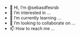 - 👋 Hi, I’m @sebasdfesrsb
- 👀 I’m interested in ...
- 🌱 I’m currently learning ...
- 💞️ I’m looking to collaborate on ...
- 📫 How to reach me ...

<!---
sebasdfesrsb/sebasdfesrsb is a ✨ special ✨ repository because its `README.md` (this file) appears on your GitHub profile.
You can click the Preview link to take a look at your changes.
--->

